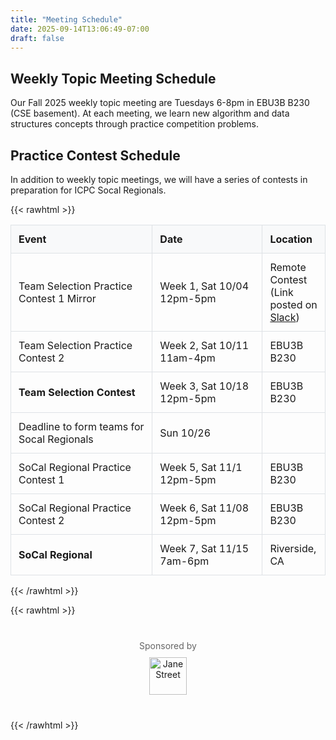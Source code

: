 ```yaml
---
title: "Meeting Schedule"
date: 2025-09-14T13:06:49-07:00
draft: false
---
```


## Weekly Topic Meeting Schedule

Our Fall 2025 weekly topic meeting are Tuesdays 6-8pm in EBU3B B230 (CSE basement). At each meeting, we learn new algorithm and data structures concepts through practice competition problems.

## Practice Contest Schedule

In addition to weekly topic meetings, we will have a series of contests in preparation for ICPC Socal Regionals.

{{< rawhtml >}}
<table style="border-collapse: collapse; width: 100%;">
  <thead>
    <tr style="background-color: #f8f9fa;">
      <th style="border: 1px solid #dee2e6; padding: 12px; text-align: left; width: 45%;">Event</th>
      <th style="border: 1px solid #dee2e6; padding: 12px; text-align: left; width: 35%;">Date</th>
      <th style="border: 1px solid #dee2e6; padding: 12px; text-align: left; width: 20%;">Location</th>
    </tr>
  </thead>
  <tbody>
    <tr>
      <td style="border: 1px solid #dee2e6; padding: 12px;">Team Selection Practice Contest 1 Mirror</td>
      <td style="border: 1px solid #dee2e6; padding: 12px;">Week 1, Sat 10/04 12pm-5pm</td>
      <td style="border: 1px solid #dee2e6; padding: 12px;">Remote Contest (Link posted on <a href="https://join.slack.com/t/ucsdcp/shared_invite/zt-3f8vpc4ww-9637OKb~eQHVyruAzuYCfw">Slack</a>)</td>
    </tr>
    <tr>
      <td style="border: 1px solid #dee2e6; padding: 12px;">Team Selection Practice Contest 2</td>
      <td style="border: 1px solid #dee2e6; padding: 12px;">Week 2, Sat 10/11 11am-4pm</td>
      <td style="border: 1px solid #dee2e6; padding: 12px;">EBU3B B230</td>
    </tr>
    <tr>
      <td style="border: 1px solid #dee2e6; padding: 12px;"><strong>Team Selection Contest</strong></td>
      <td style="border: 1px solid #dee2e6; padding: 12px;">Week 3, Sat 10/18 12pm-5pm</td>
      <td style="border: 1px solid #dee2e6; padding: 12px;">EBU3B B230</td>
    </tr>
    <tr>
      <td style="border: 1px solid #dee2e6; padding: 12px;">Deadline to form teams for Socal Regionals</td>
      <td style="border: 1px solid #dee2e6; padding: 12px;">Sun 10/26</td>
      <td style="border: 1px solid #dee2e6; padding: 12px;"></td>
    </tr>
    <tr>
      <td style="border: 1px solid #dee2e6; padding: 12px;">SoCal Regional Practice Contest 1</td>
      <td style="border: 1px solid #dee2e6; padding: 12px;">Week 5, Sat 11/1 12pm-5pm</td>
      <td style="border: 1px solid #dee2e6; padding: 12px;">EBU3B B230</td>
    </tr>
    <tr>
      <td style="border: 1px solid #dee2e6; padding: 12px;">SoCal Regional Practice Contest 2</td>
      <td style="border: 1px solid #dee2e6; padding: 12px;">Week 6, Sat 11/08 12pm-5pm</td>
      <td style="border: 1px solid #dee2e6; padding: 12px;">EBU3B B230</td>
    </tr>
    <tr>
      <td style="border: 1px solid #dee2e6; padding: 12px;"><strong>SoCal Regional</strong></td>
      <td style="border: 1px solid #dee2e6; padding: 12px;">Week 7, Sat 11/15 7am-6pm</td>
      <td style="border: 1px solid #dee2e6; padding: 12px;">Riverside, CA</td>
    </tr>
  </tbody>
</table>
{{< /rawhtml >}}

{{< rawhtml >}}
<div style="text-align: center; margin: 40px 0;">
  <p style="font-size: 14px; color: #666; margin-bottom: 10px;">Sponsored by</p>
  <a href="https://www.janestreet.com/" target="_blank">
    <img src="/images/Jane_Street.png" alt="Jane Street" style="height: 60px;">
  </a>
</div>
{{< /rawhtml >}}


